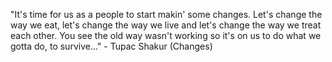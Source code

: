 "It's time for us as a people to start makin' some changes.
 Let's change the way we eat, let's change the way we live and let's change the way we treat each other.
 You see the old way wasn't working so it's on us to do what we gotta do, to survive..."
	 - Tupac Shakur (Changes) 